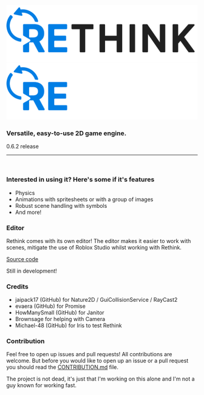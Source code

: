 <p align="center">
  <img height=150 src="./assets/full_dark.png#gh-light-mode-only">
  <img height=150 src="./assets/full_light.png#gh-dark-mode-only">
</p>
<h3><strong>Versatile, easy-to-use 2D game engine</strong>.</h3>
0.6.2 release

<hr>
<br>

<h3>Interested in using it? Here's some if it's features</h3>

- Physics
- Animations with spritesheets or with a group of images
- Robust scene handling with symbols
- And more!

<h3>Editor</h3>

Rethink comes with its own editor!
The editor makes it easier to work with scenes, mitigate the use of Roblox Studio whilst
working with Rethink.

[Source code](https://github.com/jammees/rethink-editor)

Still in development!

<h3>Credits</h3>

- jaipack17 (GitHub) for Nature2D / GuiCollisionService / RayCast2
- evaera (GitHub) for Promise
- HowManySmall (GitHub) for Janitor
- Brownsage for helping with Camera
- Michael-48 (GitHub) for Iris to test Rethink

<h3>Contribution</h3>

Feel free to open up issues and pull requests! All contributions are welcome.
But before you would like to open up an issue or a pull request you should read the [CONTRIBUTION.md](https://github.com/jammees/Rethink-Game-Engine-2D/blob/main/CONTRIBUTION.md) file.

The project is not dead, it's just that I'm working on this alone and I'm not a guy known for working fast.
